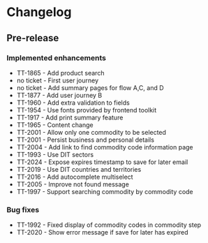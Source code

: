 # Changelog

## Pre-release


### Implemented enhancements

- TT-1865 - Add product search
- no ticket - First user journey
- no ticket - Add summary pages for flow A,C, and D
- TT-1877 - Add user journey B
- TT-1960 - Add extra validation to fields
- TT-1954 - Use fonts provided by frontend toolkit
- TT-1917 - Add print summary feature
- TT-1965 - Content change
- TT-2001 - Allow only one commodity to be selected
- TT-2001 - Persist business and personal details
- TT-2004 - Add link to find commodity code information page
- TT-1993 - Use DIT sectors
- TT-2024 - Expose expires timestamp to save for later email
- TT-2019 - Use DIT countries and territories
- TT-2016 - Add autocomplete multiselect
- TT-2005 - Improve not found message
- TT-1997 - Support searching commodity by commodity code

### Bug fixes

- TT-1992 - Fixed display of commodity codes in commodity step
- TT-2020 - Show error message if save for later has expired
